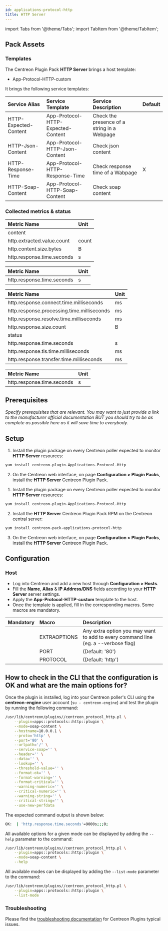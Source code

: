 ```yaml
---
id: applications-protocol-http
title: HTTP Server
---
```

import Tabs from '@theme/Tabs';
import TabItem from '@theme/TabItem';


## Pack Assets

### Templates

The Centreon Plugin Pack **HTTP Server** brings a host template:

* App-Protocol-HTTP-custom

It brings the following service templates:

| Service Alias         | Service Template                   | Service Description                         | Default |
|:----------------------|:-----------------------------------|:--------------------------------------------|:--------|
| HTTP-Expected-Content | App-Protocol-HTTP-Expected-Content | Check the presence of a string in a Webpage |         |
| HTTP-Json-Content     | App-Protocol-HTTP-Json-Content     | Check json content                          |         |
| HTTP-Response-Time    | App-Protocol-HTTP-Response-Time    | Check response time of a Wabpage            | X       |
| HTTP-Soap-Content     | App-Protocol-HTTP-Soap-Content     | Check soap content                          |         |

### Collected metrics & status

<Tabs groupId="sync">
<TabItem value="HTTP-Expected-Content" label="HTTP-Expected-Content">

| Metric Name                | Unit  |
|:---------------------------|:------|
| content                    |       |
| http.extracted.value.count | count |
| http.content.size.bytes    | B     |
| http.response.time.seconds | s     |

</TabItem>
<TabItem value="HTTP-Json-Content" label="HTTP-Json-Content">

| Metric Name                | Unit  |
|:---------------------------|:------|
| http.response.time.seconds | s     |

</TabItem>
<TabItem value="HTTP-Response-Time" label="HTTP-Response-Time">

| Metric Name                                | Unit  |
|:-------------------------------------------|:------|
| http.response.connect.time.milliseconds    | ms    |
| http.response.processing.time.milliseconds | ms    |
| http.response.resolve.time.milliseconds    | ms    |
| http.response.size.count                   | B     |
| status                                     |       |
| http.response.time.seconds                 | s     |
| http.response.tls.time.milliseconds        | ms    |
| http.response.transfer.time.milliseconds   | ms    |

</TabItem>
<TabItem value="HTTP-Soap-Content" label="HTTP-Soap-Content">

| Metric Name                | Unit  |
|:---------------------------|:------|
| http.response.time.seconds | s     |

</TabItem>
</Tabs>

## Prerequisites

*Specify prerequisites that are relevant. You may want to just provide a link
to the manufacturer official documentation BUT you should try to be as complete
as possible here as it will save time to everybody.*

## Setup

<Tabs groupId="sync">
<TabItem value="Online License" label="Online License">

1. Install the plugin package on every Centreon poller expected to monitor **HTTP Server** resources:

```bash
yum install centreon-plugin-Applications-Protocol-Http
```

2. On the Centreon web interface, on page **Configuration > Plugin Packs**, install the **HTTP Server** Centreon Plugin Pack.

</TabItem>
<TabItem value="Offline License" label="Offline License">

1. Install the plugin package on every Centreon poller expected to monitor **HTTP Server** resources:

```bash
yum install centreon-plugin-Applications-Protocol-Http
```

2. Install the **HTTP Server** Centreon Plugin Pack RPM on the Centreon central server:

```bash
yum install centreon-pack-applications-protocol-http
```

3. On the Centreon web interface, on page **Configuration > Plugin Packs**, install the **HTTP Server** Centreon Plugin Pack.

</TabItem>
</Tabs>

## Configuration

### Host

* Log into Centreon and add a new host through **Configuration > Hosts**.
* Fill the **Name**, **Alias** & **IP Address/DNS** fields according to your **HTTP Server** server settings.
* Apply the **App-Protocol-HTTP-custom** template to the host.
* Once the template is applied, fill in the corresponding macros. Some macros are mandatory.

| Mandatory   | Macro        | Description                                                                            |
|:------------|:-------------|:---------------------------------------------------------------------------------------|
|             | EXTRAOPTIONS | Any extra option you may want to add to every command line (eg. a --verbose flag)      |
|             | PORT         | (Default: '80')                                                                        |
|             | PROTOCOL     | (Default: 'http')                                                                      |

## How to check in the CLI that the configuration is OK and what are the main options for?

Once the plugin is installed, log into your Centreon poller's CLI using the
**centreon-engine** user account (`su - centreon-engine`) and test the plugin by
running the following command:

```bash
/usr/lib/centreon/plugins//centreon_protocol_http.pl \
    --plugin=apps::protocols::http::plugin \
    --mode=soap-content \
    --hostname=10.0.0.1 \
    --proto='http' \
    --port='80' \
    --urlpath='/' \
    --service-soap='' \
    --header='' \
    --data='' \
    --lookup='' \
    --threshold-value='' \
    --format-ok='' \
    --format-warning='' \
    --format-critical='' \
    --warning-numeric='' \
    --critical-numeric='' \
    --warning-string='' \
    --critical-string='' \
    --use-new-perfdata
```

The expected command output is shown below:

```bash
OK:  | 'http.response.time.seconds'=9000s;;;0; 
```

All available options for a given mode can be displayed by adding the
`--help` parameter to the command:

```bash
/usr/lib/centreon/plugins//centreon_protocol_http.pl \
    --plugin=apps::protocols::http::plugin \
    --mode=soap-content \
    --help
```

All available modes can be displayed by adding the `--list-mode` parameter to
the command:

```bash
/usr/lib/centreon/plugins//centreon_protocol_http.pl \
    --plugin=apps::protocols::http::plugin \
    --list-mode
```

### Troubleshooting

Please find the [troubleshooting documentation](../getting-started/how-to-guides/troubleshooting-plugins.md)
for Centreon Plugins typical issues.